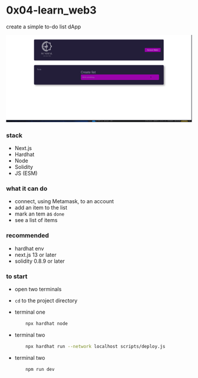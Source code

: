 # 0x04-learn_web3

create a simple to-do list dApp

<img src="./to-do-dapp/public/Screenshot_2023-10-19_08-45-33.png"/>

### stack
* Next.js
* Hardhat
* Node
* Solidity
* JS (ESM)

### what it can do
* connect, using Metamask, to an account
* add an item to the list
* mark an tem as `done`
* see a list of items

### recommended
* hardhat env
* next.js 13 or later
* solidity 0.8.9 or later

### to start
* open two terminals
* `cd` to the project directory
* terminal one

    ```bash
        npx hardhat node
    ```

* terminal two

    ```bash
        npx hardhat run --network localhost scripts/deploy.js
    ```

* terminal two

    ```bash
        npm run dev
    ```